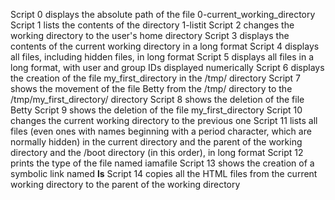 Script 0 displays the absolute path of the file 0-current_working_directory
Script 1 lists the contents of the directory 1-listit
Script 2 changes the working directory to the user's home directory
Script 3 displays the contents of the current working directory in a long format
Script 4 displays all files, including hidden files, in long format
Script 5 displays all files in a long format, with user and group IDs displayed numerically 
Script 6 displays the creation of the file my_first_directory in the /tmp/ directory
Script 7 shows the movement of the file Betty from the /tmp/ directory to the /tmp/my_first_directory/ directory
Script 8 shows the deletion of the file Betty
Script 9 shows the deletion of the file my_first_directory
Script 10 changes the current working directory to the previous one
Script 11  lists all files (even ones with names beginning with a period character, which are normally hidden) in the current directory and the parent of the working directory and the /boot directory (in this order), in long format
Script 12 prints the type of the file named iamafile
Script 13 shows the creation of a symbolic link named  __ls__
Script 14 copies all the HTML files from the current working directory to the parent of the working directory 